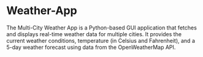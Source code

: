 # Weather-App
The Multi-City Weather App is a Python-based GUI application that fetches and displays real-time weather data for multiple cities. It provides the current weather conditions, temperature (in Celsius and Fahrenheit), and a 5-day weather forecast using data from the OpenWeatherMap API.
